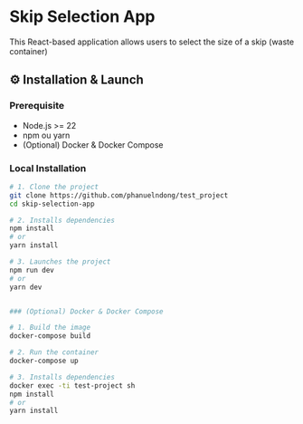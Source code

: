 
# Skip Selection App

This React-based application allows users to select the size of a skip (waste container)


## ⚙️ Installation & Launch

### Prerequisite

- Node.js >= 22
- npm ou yarn
- (Optional) Docker & Docker Compose


### Local Installation

```bash
# 1. Clone the project
git clone https://github.com/phanuelndong/test_project
cd skip-selection-app

# 2. Installs dependencies
npm install
# or
yarn install

# 3. Launches the project
npm run dev
# or
yarn dev


### (Optional) Docker & Docker Compose

# 1. Build the image
docker-compose build

# 2. Run the container
docker-compose up

# 3. Installs dependencies
docker exec -ti test-project sh
npm install
# or
yarn install
